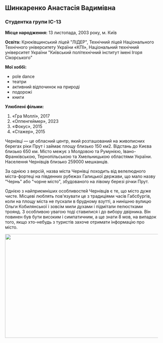 <!DOCTYPE html>
<html lang="uk">
    <head>
        <meta charset="utf-8">
        <title>Шинкаренко А.В. ІС-13</title>
    </head>
    <body>
    <h2>Шинкаренко Анастасія Вадимівна</h2>
    <h3>Студентка групи ІС-13</h3>
    <p><b>Місце народження:</b> 13 листопада, 2003 року, м. Київ</p>
    <p><b>Освіта:</b>  Крюківщинський ліцей "ЛІДЕР", Технічний ліцей Національного Технічного університету України «КПІ», Національний технічний університет України
"Київський політехнічний інститут імені Ігоря Сікорського"</p>
<b>Мої хоббі:</b>
        <ul>
            <li>pole dance</li>
            <li>театри</li>
            <li>активний відпочинок на природі</li>
            <li>подорожі</li>
            <li>книги</li>
        </ul>
<b>Улюблені фільми:</b>  
       <ol>
           <li>«Гра Моллі», 2017</li>
           <li>«Оппенгеймер», 2023</li>
           <li>«Фокус», 2015</li>
           <li>«Стажер», 2015</li>
        </ol>  
<p>Чернівці́ — це обласний центр, який розташований на живописних берегах ріки Прут і займає площу близько 150 км2. Відстань до Києва близько 650 км. Місто межує з Молдовою та Румунією, Івано-Франківською, Тернопільською та Хмельницькою областями України. Населення Чернівців близько 259000 мешканців.</p>
<p>За однією з версій, назва міста Чернівці походить від велелюдного міста-фортеці на південних рубежах Галицької держави, що мало назву "Чернь" або "чорне місто", збудованого на лівому березі річки Прут.</p>
<p>Однією з найприємніших особливостей Чернівців є те, що місто дуже чисте. Місцеві люблять пов'язувати це з традиціями часів Габсбургів, коли на площу міста не пускали в брудному взутті, а нинішню вулицю Ольги Кобилянської і зовсім мили духами і підмітали пелюстками троянд. З особливою увагою тоді ставилися і до вибору двірника. Він повинен був бути високим і симпатичним, а ще знати 8 мов, на випадок того, якщо хто-небудь з туристів захоче отримати інформацію про місто.</p>
<a href = "http://chernivtsy.eu/portal/"><img src="https://planetofhotels.com/guide/sites/default/files/styles/big_gallery_image/public/text_gallery/Chernivtsi-3.jpg"  width="600"
height="341"></a>
    </body>
</html>
